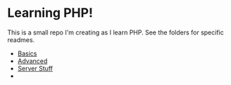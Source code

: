 # Learning PHP!

This is a small repo I'm creating as I learn PHP. See the folders for specific readmes.

- [Basics](Basics)
- [Advanced](Advanced)
- [Server Stuff](Servers)
-
